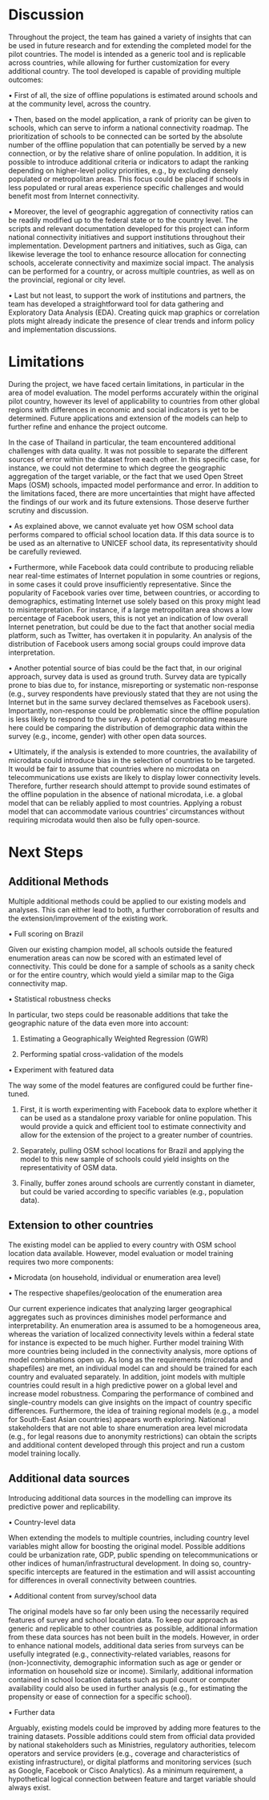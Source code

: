 # Discussion

Throughout the project, the team has gained a variety of insights that can be used in future research and for extending the completed model for the pilot countries. The model is intended as a generic tool and is replicable across countries, while allowing for further customization for every additional country.
The tool developed is capable of providing multiple outcomes: 

•	First of all, the size of offline populations is estimated around schools and at the community level, across the country.

•	Then, based on the model application, a rank of priority can be given to schools, which can serve to inform a national connectivity roadmap. The prioritization of schools to be connected can be sorted by the absolute number of the offline population that can potentially be served by a new connection, or by the relative share of online population. In addition, it is possible to introduce additional criteria or indicators to adapt the ranking depending on higher-level policy priorities, e.g., by excluding densely populated or metropolitan areas. This focus could be placed if schools in less populated or rural areas experience specific challenges and would benefit most from Internet connectivity.

•	Moreover, the level of geographic aggregation of connectivity ratios can be readily modified up to the federal state or to the country level. The scripts and relevant documentation developed for this project can inform national connectivity initiatives and support institutions throughout their implementation. Development partners and initiatives, such as Giga, can likewise leverage the tool to enhance resource allocation for connecting schools, accelerate connectivity and maximize social impact. The analysis can be performed for a country, or across multiple countries, as well as on the provincial, regional or city level. 

•	Last but not least, to support the work of institutions and partners, the team has developed a straightforward tool for data gathering and Exploratory Data Analysis (EDA). Creating quick map graphics or correlation plots might already indicate the presence of clear trends and inform policy and implementation discussions. 


# Limitations

During the project, we have faced certain limitations, in particular in the area of model evaluation. The model performs accurately within the original pilot country, however its level of applicability to countries from other global regions with differences in economic and social indicators is yet to be determined. Future applications and extension of the models can help to further refine and enhance the project outcome. 

In the case of Thailand in particular, the team encountered additional challenges with data quality. It was not possible to separate the different sources of error within the dataset from each other. In this specific case, for instance, we could not determine to which degree the geographic aggregation of the target variable, or the fact that we used Open Street Maps (OSM) schools, impacted model performance and error.
In addition to the limitations faced, there are more uncertainties that might have affected the findings of our work and its future extensions. Those deserve further scrutiny and discussion.

•	As explained above, we cannot evaluate yet how OSM school data performs compared to official school location data. If this data source is to be used as an alternative to UNICEF school data, its representativity should be carefully reviewed. 

•	Furthermore, while Facebook data could contribute to producing reliable near real-time estimates of Internet population in some countries or regions, in some cases it could prove insufficiently representative. Since the popularity of Facebook varies over time, between countries, or according to demographics, estimating Internet use solely based on this proxy might lead to misinterpretation. For instance, if a large metropolitan area shows a low percentage of Facebook users, this is not yet an indication of low overall Internet penetration, but could be due to the fact that another social media platform, such as Twitter, has overtaken it in popularity. An analysis of the distribution of Facebook users among social groups could improve data interpretation.

•	Another potential source of bias could be the fact that, in our original approach, survey data is used as ground truth. Survey data are typically prone to bias due to, for instance, misreporting or systematic non-response (e.g., survey respondents have previously stated that they are not using the Internet but in the same survey declared themselves as Facebook users). Importantly, non-response could be problematic since the offline population is less likely to respond to the survey. A potential corroborating measure here could be comparing the distribution of demographic data within the survey (e.g., income, gender) with other open data sources. 

•	Ultimately, if the analysis is extended to more countries, the availability of microdata could introduce bias in the selection of countries to be targeted. It would be fair to assume that countries where no microdata on telecommunications use exists are likely to display lower connectivity levels. Therefore, further research should attempt to provide sound estimates of the offline population in the absence of national microdata, i.e. a global model that can be reliably applied to most countries. Applying a robust model that can accommodate various countries’ circumstances without requiring microdata would then also be fully open-source. 


# Next Steps

## Additional Methods

Multiple additional methods could be applied to our existing models and analyses. This can either lead to both, a further corroboration of results and the extension/improvement of the existing work.  

• Full scoring on Brazil 

Given our existing champion model, all schools outside the featured enumeration areas can now be scored with an estimated level of connectivity. This could be done for a sample of schools as a sanity check or for the entire country, which would yield a similar map to the Giga connectivity map. 


• Statistical robustness checks 

In particular, two steps could be reasonable additions that take the geographic nature of the data even more into account: 

1.	Estimating a Geographically Weighted Regression (GWR) 

2.	Performing spatial cross-validation of the models


•	Experiment with featured data

The way some of the model features are configured could be further fine-tuned. 

1. First, it is worth experimenting with Facebook data to explore whether it can be used as a standalone proxy variable for online population. This would provide a quick and efficient tool to estimate connectivity and allow for the extension of the project to a greater number of countries. 

2. Separately, pulling OSM school locations for Brazil and applying the model to this new sample of schools could yield insights on the representativity of OSM data. 

3. Finally, buffer zones around schools are currently constant in diameter, but could be varied according to specific variables (e.g., population data). 


## Extension to other countries

The existing model can be applied to every country with OSM school location data available. However, model evaluation or model training requires two more components: 

•	Microdata (on household, individual or enumeration area level)

•	The respective shapefiles/geolocation of the enumeration area

Our current experience indicates that analyzing larger geographical aggregates such as provinces diminishes model performance and interpretability. An enumeration area is assumed to be a homogeneous area, whereas the variation of localized connectivity levels within a federal state for instance is expected to be much higher. 
Further model training
With more countries being included in the connectivity analysis, more options of model combinations open up. As long as the requirements (microdata and shapefiles) are met, an individual model can and should be trained for each country and evaluated separately. In addition, joint models with multiple countries could result in a high predictive power on a global level and increase model robustness. Comparing the performance of combined and single-country models can give insights on the impact of country specific differences. Furthermore, the idea of training regional models (e.g., a model for South-East Asian countries) appears worth exploring. National stakeholders that are not able to share enumeration area level microdata (e.g., for legal reasons due to anonymity restrictions) can obtain the scripts and additional content developed through this project and run a custom model training locally. 

## Additional data sources

Introducing additional data sources in the modelling can improve its predictive power and replicability.

• Country-level data

When extending the models to multiple countries, including country level variables might allow for boosting the original model. Possible additions could be urbanization rate, GDP, public spending on telecommunications or other indices of human/infrastructural development. In doing so, country-specific intercepts are featured in the estimation and will assist accounting for differences in overall connectivity between countries.

• Additional content from survey/school data

The original models have so far only been using the necessarily required features of survey and school location data. To keep our approach as generic and replicable to other countries as possible, additional information from these data sources has not been built in the models. However, in order to enhance national models, additional data series from surveys can be usefully integrated (e.g., connectivity-related variables, reasons for (non-)connectivity, demographic information such as age or gender or information on household size or income). Similarly, additional information contained in school location datasets such as pupil count or computer availability could also be used in further analysis (e.g., for estimating the propensity or ease of connection for a specific school). 

• Further data 

Arguably, existing models could be improved by adding more features to the training datasets. Possible additions could stem from official data provided by national stakeholders such as Ministries, regulatory authorities, telecom operators and service providers (e.g., coverage and characteristics of existing infrastructure), or digital platforms and monitoring services (such as Google, Facebook or Cisco Analytics). As a minimum requirement, a hypothetical logical connection between feature and target variable should always exist. 
